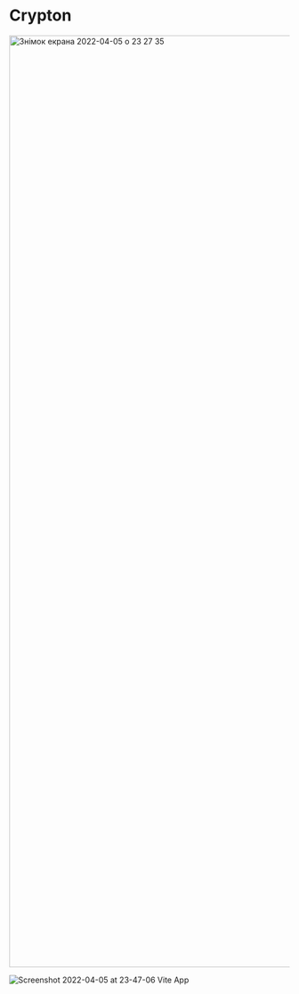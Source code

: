 # Crypton
<img width="1674" alt="Знімок екрана 2022-04-05 о 23 27 35" src="https://user-images.githubusercontent.com/88762285/161846465-b8feee13-1677-4b4f-bf97-f3d1460a3a26.png">

![Screenshot 2022-04-05 at 23-47-06 Vite App](https://user-images.githubusercontent.com/88762285/161846334-f2b28968-540a-4bb5-bfc6-d8533de52bf3.png)
